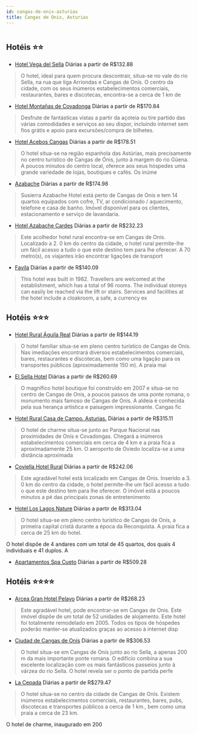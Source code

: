 ```yaml
---
id: cangas-de-onis-asturias
title: Cangas de Onis, Asturias
---
```


<center><img src="http://photos.hotelbeds.com/giata/04/045318/045318a_hb_a_001.jpg" alt="" /></center>


## Hotéis ⭐️⭐️

-    [Hotel Vega del Sella](https://www.hurb.com/aud/https://www.hurb.com/hoteis/cangas-de-onis/hotel-vega-del-sella-JNP-JP056512?cmp=18055) Diárias a partir de R$132.88
   > O hotel, ideal para quem procura descontrair, situa-se no vale do rio Sella, na rua que liga Arriondas e Cangas de Onís. O centro da cidade, com os seus inúmeros estabelecimentos comerciais, restaurantes, bares e discotecas, encontra-se a cerca de 1 km de
-    [Hotel Montañas de Covadonga](https://www.hurb.com/aud/https://www.hurb.com/hoteis/cangas-de-onis/hotel-montanas-de-covadonga-JNP-JP794495?cmp=18055) Diárias a partir de R$170.84
   > Desfrute de fantásticas vistas a partir da açoteia ou tire partido das várias comodidades e serviços ao seu dispor, incluindo internet sem fios grátis e apoio para excursões/compra de bilhetes.
-    [Hotel Acebos Cangas](https://www.hurb.com/aud/https://www.hurb.com/hoteis/cangas-de-onis/hotel-acebos-cangas-JNP-JP146688?cmp=18055) Diárias a partir de R$178.51
   > O hotel situa-se na região espanhola das Astúrias, mais precisamente no centro turístico de Cangas de Ónis, junto à margem do rio Güena. A poucos minutos do centro local, oferece aos seus hóspedes uma grande variedade de lojas, boutiques e cafés. Os inúme
-    [Azabache](https://www.hurb.com/aud/https://www.hurb.com/hoteis/cangas-de-onis/azabache-JNP-JP042928?cmp=18055) Diárias a partir de R$174.98
   > Susierra Azabache Hotel está perto de Cangas de Onis e tem 14 quartos equipados com cofre, TV, ar condicionado / aquecimento, telefone e casa de banho. 
Imóvel disponível para os clientes, estacionamento e serviço de lavandaria.
-    [Hotel Azabache Cardes](https://www.hurb.com/aud/https://www.hurb.com/hoteis/cangas-de-onis/hotel-azabache-cardes-JNP-JP147246?cmp=18055) Diárias a partir de R$232.23
   > Este acolhedor hotel rural encontra-se em Cangas de Onis. Localizado a 2. 0 km do centro da cidade, o hotel rural permite-lhe um fácil acesso a tudo o que este destino tem para lhe oferecer. A 70 metro(s), os viajantes irão encontrar ligações de transport
-    [Favila](https://www.hurb.com/aud/https://www.hurb.com/hoteis/cangas-de-onis/favila-JNP-JP146848?cmp=18055) Diárias a partir de R$140.09
   > This hotel was built in 1982. Travellers are welcomed at the establishment, which has a total of 96 rooms. The individual storeys can easily be reached via the lift or stairs. Services and facilities at the hotel include a cloakroom, a safe, a currency ex

## Hotéis ⭐️⭐️⭐️

-    [Hotel Rural Águila Real](https://www.hurb.com/aud/https://www.hurb.com/hoteis/cangas-de-onis/hotel-rural-aguila-real-JNP-JP062847?cmp=18055) Diárias a partir de R$144.19
   > O hotel familiar situa-se em pleno centro turístico de Cangas de Onís. Nas imediações encontrará diversos estabelecimentos comerciais, bares, restaurantes e discotecas, bem como uma ligação para os transportes públicos (aproximadamente 150 m). A praia mai
-    [El Sella Hotel](https://www.hurb.com/aud/https://www.hurb.com/hoteis/cangas-de-onis/el-sella-hotel-JNP-JP309200?cmp=18055) Diárias a partir de R$260.69
   > O magnífico hotel boutique foi construído em 2007 e situa-se no centro de Cangas de Onis, a poucos passos de uma ponte romana, o monumento mais famoso de Cangas de Onis. A aldeia é conhecida pela sua herança artística e paisagem impressionante. Cangas fic
-    [Hotel Rural Casa de Campo. Asturias.](https://www.hurb.com/aud/https://www.hurb.com/hoteis/cangas-de-onis/hotel-rural-casa-de-campo-asturias-JNP-JP042969?cmp=18055) Diárias a partir de R$315.11
   > O hotel de charme situa-se junto ao Parque Nacional nas proximidades de Onís e Covadongas. Chegará a inúmeros estabelecimentos comerciais em cerca de 4 km e a praia fica a aproximadamente 25 km. O aeroporto de Oviedo localiza-se a uma distância aproximada
-    [Coviella Hotel Rural](https://www.hurb.com/aud/https://www.hurb.com/hoteis/cangas-de-onis/coviella-hotel-rural-JNP-JP137703?cmp=18055) Diárias a partir de R$242.06
   > Este agradável hotel está localizado em Cangas de Onis. Inserido a 3. 0 km do centro da cidade, o hotel permite-lhe um fácil acesso a tudo o que este destino tem para lhe oferecer. O imóvel está a poucos minutos a pé das principais zonas de entretenimento
-    [Hotel Los Lagos Nature](https://www.hurb.com/aud/https://www.hurb.com/hoteis/cangas-de-onis/hotel-los-lagos-nature-JNP-JP146939?cmp=18055) Diárias a partir de R$313.04
   > O hotel situa-se em pleno centro turístico de Cangas de Onís, a primeira capital cristã durante a época da Reconquista. A praia fica a cerca de 25 km do hotel.

O hotel dispõe de 4 andares com um total de 45 quartos, dos quais 4 individuais e 41 duplos. A
-    [Apartamentos Spa Cueto](https://www.hurb.com/aud/https://www.hurb.com/hoteis/cangas-de-onis/apartamentos-spa-cueto-JNP-JP475207?cmp=18055) Diárias a partir de R$509.28
   > 

## Hotéis ⭐️⭐️⭐️⭐️

-    [Arcea Gran Hotel Pelayo](https://www.hurb.com/aud/https://www.hurb.com/hoteis/cangas-de-onis/arcea-gran-hotel-pelayo-JNP-JP148220?cmp=18055) Diárias a partir de R$268.23
   > Este agradável hotel, pode encontrar-se em Cangas de Onis. Este imóvel dispõe de um total de 52 unidades de alojamento. Este hotel foi totalmente remodelado em 2005. Todos os tipos de hóspedes poderão manter-se atualizados graças ao acesso à internet disp
-    [Ciudad de Cangas de Onís](https://www.hurb.com/aud/https://www.hurb.com/hoteis/cangas-de-onis/ciudad-de-cangas-de-onis-JNP-JP146762?cmp=18055) Diárias a partir de R$306.53
   > O hotel situa-se em Cangas de Onís junto ao rio Sella, a apenas 200 m da mais importante ponte romana. O edifício combina a sua excelente localização com os mais fantásticos passeios junto à várzea do rio Sella. O hotel revela ser o ponto de partida perfe
-    [La Cepada](https://www.hurb.com/aud/https://www.hurb.com/hoteis/cangas-de-onis/la-cepada-JNP-JP043016?cmp=18055) Diárias a partir de R$279.47
   > O hotel situa-se no centro da cidade de Cangas de Onís. Existem inúmeros estabelecimentos comerciais, restaurantes, bares, pubs, discotecas e transportes públicos a cerca de 1 km., bem como uma praia a cerca de 23 km.

O hotel de charme, inaugurado em 200
